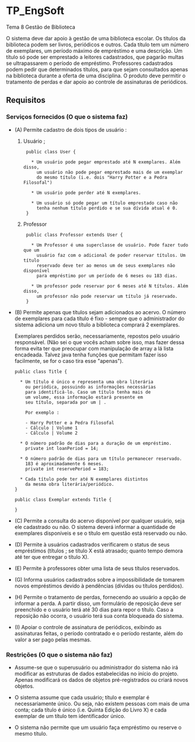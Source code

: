 # TP_EngSoft

Tema 8 Gestão de Biblioteca

O sistema deve dar apoio à gestão de uma biblioteca escolar. Os títulos da biblioteca podem ser livros,
periódicos e outros. Cada título tem um número de exemplares, um período máximo de empréstimo e
uma descrição. Um título só pode ser emprestado a leitores cadastrados, que pagarão multas se
ultrapassarem o período de empréstimo. Professores cadastrados podem pedir que determinados
títulos, para que sejam consultados apenas na biblioteca durante a oferta de uma disciplina. O produto
deve permitir o tratamento de perdas e dar apoio ao controle de assinaturas de periódicos.

## Requisitos

### Serviços fornecidos (O que o sistema faz)

* (A) Permite cadastro de dois tipos de usuário :
  1. Usuário ;
  
          public class User {

            * Um usuário pode pegar emprestado até N exemplares. Além disso,
              um usuário não pode pegar emprestado mais de um exemplar
              do mesmo título (i.e. dois "Harry Potter e a Pedra Filosofal")

            * Um usuário pode perder até N exemplares.

            * Um usuário só pode pegar um título emprestado caso não 
              tenha nenhum título perdido e se sua dívida atual é 0.
          }

  2. Professor

          public class Professor extends User {

            * Um Professor é uma superclasse de usuário. Pode fazer tudo que um
              usuário faz com o adicional de poder reservar títulos. Um título
              reservado deve ter ao menos um de seus exemplares não disponível 
              para empréstimo por um período de 6 meses ou 183 dias.

            * Um professor pode reservar por 6 meses até N títulos. Além disso, 
              um professor não pode reservar um título já reservado.
          }

* (B) Permite apenas que títulos sejam adicionados ao acervo. O número de exemplares para cada título é fixo - sempre que o administrador do sistema adiciona um novo título a biblioteca comprará 2 exemplares.
  
  Exemplares perdidos serão, necessariamente, repostos pelo usuário responsável. (Não sei o que vocês acham sobre isso, mas fazer dessa forma evita ter que preocupar com manipulação de array a lá lista encadeada. Talvez java tenha funções que permitam fazer isso facilmente, se for o caso tira esse "apenas").

      public class Title {

        * Um título é único e representa uma obra literária
          ou periódica, possuindo as informações necessárias
          para identificá-lo. Caso um título tenha mais de
          um volume, essa informação estará presente em
          seu título, separada por um | .
        
          Por exemplo :
          
          - Harry Potter e a Pedra Filosofal
          - Cálculo | Volume 1
          - Cálculo | Volume 2

        * O número padrão de dias para a duração de um empréstimo.
          private int loanPeriod = 14;

        * O número padrão de dias para um título permanecer reservado.
          183 é aproximadamente 6 meses.
          private int reservePeriod = 183;

        * Cada título pode ter até N exemplares distintos
          da mesma obra literária/periódico.
      }

      public class Exemplar extends Title {

      }

*  (C) Permite a consulta do acervo disponível por qualquer usuário, seja ele cadastrado ou não. O sistema deverá informar a quantidade de exemplares disponíveis e se o título em questão está reservado ou não.

*  (D) Permite à usuários cadastrados verificarem o status de seus empréstimos (títulos ; se título X está atrasado; quanto tempo demora até ter que entregar o título X).

* (E) Permite à professores obter uma lista de seus títulos reservados.

* (G) Informa usuários cadastrados sobre a impossibilidade de tomarem novos empréstimos devido à pendências (dívidas ou títulos perdidos).

* (H) Permite o tratamento de perdas, fornecendo ao usuário a opção de informar a perda. A partir disso, um formulário de reposição deve ser preenchido e o usuário terá até 30 dias para repor o título. Caso a reposição não ocorra, o usuário terá sua conta bloqueada do sistema.

* (I) Apoiar o controle de assinatura de periódicos, exibindo as assinaturas feitas, o período contratado e o período restante, além do valor a ser pago pelas mesmas.

### Restrições (O que o sistema não faz)

* Assume-se que o superusuário ou administrador do sistema não irá modificar as estruturas de dados estabelecidas no início do projeto. Apenas modificará os dados de objetos pré-registrados ou criará novos objetos.

* O sistema assume que cada usuário; título e exemplar é necessariamente único. Ou seja, não existem pessoas com mais de uma conta; cada título é único (i.e. Quinta Edição do Livro X) e cada exemplar de um título tem identificador único.

* O sistema não permite que um usuário faça empréstimo ou reserve o mesmo título.